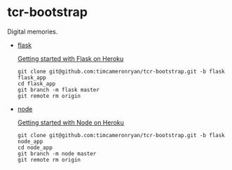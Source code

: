 # tcr-bootstrap

Digital memories.

   * [flask](https://github.com/timcameronryan/tcr-bootstrap/tree/flask)
     
     [Getting started with Flask on Heroku](https://devcenter.heroku.com/articles/python)
    
         git clone git@github.com:timcameronryan/tcr-bootstrap.git -b flask flask_app
         cd flask_app
         git branch -m flask master
         git remote rm origin

   * [node](https://github.com/timcameronryan/tcr-bootstrap/tree/node)
    
     [Getting started with Node on Heroku](https://devcenter.heroku.com/articles/nodejs)
    
         git clone git@github.com:timcameronryan/tcr-bootstrap.git -b flask node_app
         cd node_app
         git branch -m node master
         git remote rm origin

